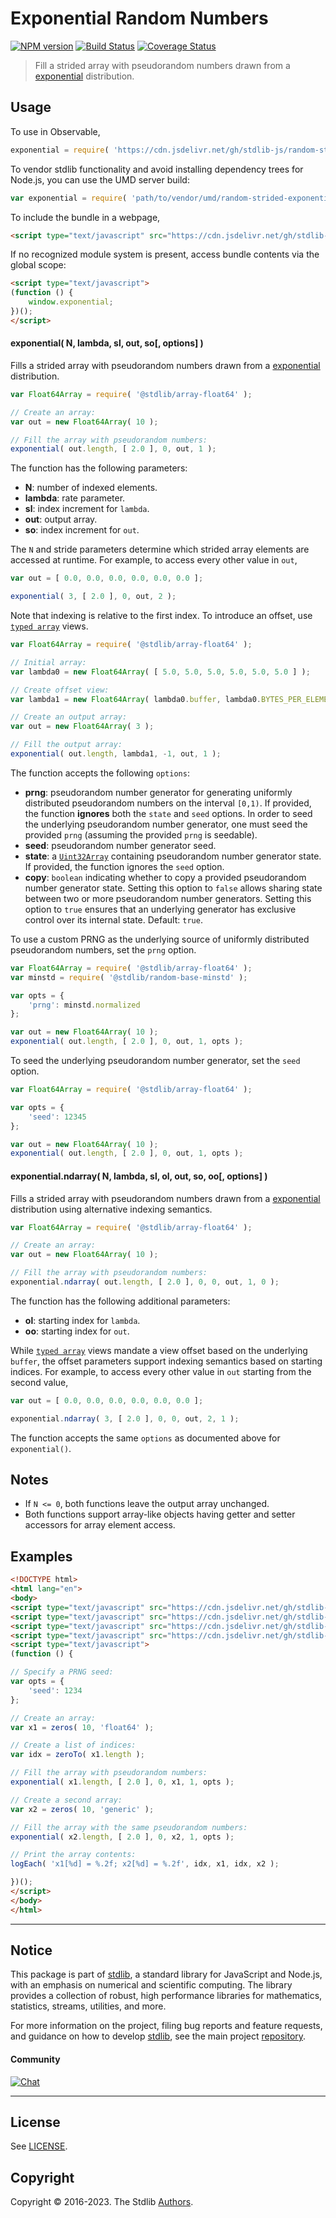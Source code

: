 <!--

@license Apache-2.0

Copyright (c) 2023 The Stdlib Authors.

Licensed under the Apache License, Version 2.0 (the "License");
you may not use this file except in compliance with the License.
You may obtain a copy of the License at

   http://www.apache.org/licenses/LICENSE-2.0

Unless required by applicable law or agreed to in writing, software
distributed under the License is distributed on an "AS IS" BASIS,
WITHOUT WARRANTIES OR CONDITIONS OF ANY KIND, either express or implied.
See the License for the specific language governing permissions and
limitations under the License.

-->

# Exponential Random Numbers

[![NPM version][npm-image]][npm-url] [![Build Status][test-image]][test-url] [![Coverage Status][coverage-image]][coverage-url] <!-- [![dependencies][dependencies-image]][dependencies-url] -->

> Fill a strided array with pseudorandom numbers drawn from a [exponential][@stdlib/random/base/exponential] distribution.



<section class="usage">

## Usage

To use in Observable,

```javascript
exponential = require( 'https://cdn.jsdelivr.net/gh/stdlib-js/random-strided-exponential@v0.0.1-umd/browser.js' )
```

To vendor stdlib functionality and avoid installing dependency trees for Node.js, you can use the UMD server build:

```javascript
var exponential = require( 'path/to/vendor/umd/random-strided-exponential/index.js' )
```

To include the bundle in a webpage,

```html
<script type="text/javascript" src="https://cdn.jsdelivr.net/gh/stdlib-js/random-strided-exponential@v0.0.1-umd/browser.js"></script>
```

If no recognized module system is present, access bundle contents via the global scope:

```html
<script type="text/javascript">
(function () {
    window.exponential;
})();
</script>
```

#### exponential( N, lambda, sl, out, so\[, options] )

Fills a strided array with pseudorandom numbers drawn from a [exponential][@stdlib/random/base/exponential] distribution.

```javascript
var Float64Array = require( '@stdlib/array-float64' );

// Create an array:
var out = new Float64Array( 10 );

// Fill the array with pseudorandom numbers:
exponential( out.length, [ 2.0 ], 0, out, 1 );
```

The function has the following parameters:

-   **N**: number of indexed elements.
-   **lambda**: rate parameter.
-   **sl**: index increment for `lambda`.
-   **out**: output array.
-   **so**: index increment for `out`.

The `N` and stride parameters determine which strided array elements are accessed at runtime. For example, to access every other value in `out`,

```javascript
var out = [ 0.0, 0.0, 0.0, 0.0, 0.0, 0.0 ];

exponential( 3, [ 2.0 ], 0, out, 2 );
```

Note that indexing is relative to the first index. To introduce an offset, use [`typed array`][mdn-typed-array] views.

<!-- eslint-disable stdlib/capitalized-comments -->

```javascript
var Float64Array = require( '@stdlib/array-float64' );

// Initial array:
var lambda0 = new Float64Array( [ 5.0, 5.0, 5.0, 5.0, 5.0, 5.0 ] );

// Create offset view:
var lambda1 = new Float64Array( lambda0.buffer, lambda0.BYTES_PER_ELEMENT*3 ); // start at 4th element

// Create an output array:
var out = new Float64Array( 3 );

// Fill the output array:
exponential( out.length, lambda1, -1, out, 1 );
```

The function accepts the following `options`:

-   **prng**: pseudorandom number generator for generating uniformly distributed pseudorandom numbers on the interval `[0,1)`. If provided, the function **ignores** both the `state` and `seed` options. In order to seed the underlying pseudorandom number generator, one must seed the provided `prng` (assuming the provided `prng` is seedable).
-   **seed**: pseudorandom number generator seed.
-   **state**: a [`Uint32Array`][@stdlib/array/uint32] containing pseudorandom number generator state. If provided, the function ignores the `seed` option.
-   **copy**: `boolean` indicating whether to copy a provided pseudorandom number generator state. Setting this option to `false` allows sharing state between two or more pseudorandom number generators. Setting this option to `true` ensures that an underlying generator has exclusive control over its internal state. Default: `true`.

To use a custom PRNG as the underlying source of uniformly distributed pseudorandom numbers, set the `prng` option.

```javascript
var Float64Array = require( '@stdlib/array-float64' );
var minstd = require( '@stdlib/random-base-minstd' );

var opts = {
    'prng': minstd.normalized
};

var out = new Float64Array( 10 );
exponential( out.length, [ 2.0 ], 0, out, 1, opts );
```

To seed the underlying pseudorandom number generator, set the `seed` option.

```javascript
var Float64Array = require( '@stdlib/array-float64' );

var opts = {
    'seed': 12345
};

var out = new Float64Array( 10 );
exponential( out.length, [ 2.0 ], 0, out, 1, opts );
```

#### exponential.ndarray( N, lambda, sl, ol, out, so, oo\[, options] )

Fills a strided array with pseudorandom numbers drawn from a [exponential][@stdlib/random/base/exponential] distribution using alternative indexing semantics.

```javascript
var Float64Array = require( '@stdlib/array-float64' );

// Create an array:
var out = new Float64Array( 10 );

// Fill the array with pseudorandom numbers:
exponential.ndarray( out.length, [ 2.0 ], 0, 0, out, 1, 0 );
```

The function has the following additional parameters:

-   **ol**: starting index for `lambda`.
-   **oo**: starting index for `out`.

While [`typed array`][mdn-typed-array] views mandate a view offset based on the underlying `buffer`, the offset parameters support indexing semantics based on starting indices. For example, to access every other value in `out` starting from the second value,

```javascript
var out = [ 0.0, 0.0, 0.0, 0.0, 0.0, 0.0 ];

exponential.ndarray( 3, [ 2.0 ], 0, 0, out, 2, 1 );
```

The function accepts the same `options` as documented above for `exponential()`.

</section>

<!-- /.usage -->

<section class="notes">

## Notes

-   If `N <= 0`, both functions leave the output array unchanged.
-   Both functions support array-like objects having getter and setter accessors for array element access.

</section>

<!-- /.notes -->

<section class="examples">

## Examples

<!-- eslint no-undef: "error" -->

```html
<!DOCTYPE html>
<html lang="en">
<body>
<script type="text/javascript" src="https://cdn.jsdelivr.net/gh/stdlib-js/array-zeros@umd/browser.js"></script>
<script type="text/javascript" src="https://cdn.jsdelivr.net/gh/stdlib-js/array-base-zero-to@umd/browser.js"></script>
<script type="text/javascript" src="https://cdn.jsdelivr.net/gh/stdlib-js/console-log-each@umd/browser.js"></script>
<script type="text/javascript" src="https://cdn.jsdelivr.net/gh/stdlib-js/random-strided-exponential@v0.0.1-umd/browser.js"></script>
<script type="text/javascript">
(function () {

// Specify a PRNG seed:
var opts = {
    'seed': 1234
};

// Create an array:
var x1 = zeros( 10, 'float64' );

// Create a list of indices:
var idx = zeroTo( x1.length );

// Fill the array with pseudorandom numbers:
exponential( x1.length, [ 2.0 ], 0, x1, 1, opts );

// Create a second array:
var x2 = zeros( 10, 'generic' );

// Fill the array with the same pseudorandom numbers:
exponential( x2.length, [ 2.0 ], 0, x2, 1, opts );

// Print the array contents:
logEach( 'x1[%d] = %.2f; x2[%d] = %.2f', idx, x1, idx, x2 );

})();
</script>
</body>
</html>
```

</section>

<!-- /.examples -->

<!-- Section for related `stdlib` packages. Do not manually edit this section, as it is automatically populated. -->

<section class="related">

</section>

<!-- /.related -->

<!-- Section for all links. Make sure to keep an empty line after the `section` element and another before the `/section` close. -->


<section class="main-repo" >

* * *

## Notice

This package is part of [stdlib][stdlib], a standard library for JavaScript and Node.js, with an emphasis on numerical and scientific computing. The library provides a collection of robust, high performance libraries for mathematics, statistics, streams, utilities, and more.

For more information on the project, filing bug reports and feature requests, and guidance on how to develop [stdlib][stdlib], see the main project [repository][stdlib].

#### Community

[![Chat][chat-image]][chat-url]

---

## License

See [LICENSE][stdlib-license].


## Copyright

Copyright &copy; 2016-2023. The Stdlib [Authors][stdlib-authors].

</section>

<!-- /.stdlib -->

<!-- Section for all links. Make sure to keep an empty line after the `section` element and another before the `/section` close. -->

<section class="links">

[npm-image]: http://img.shields.io/npm/v/@stdlib/random-strided-exponential.svg
[npm-url]: https://npmjs.org/package/@stdlib/random-strided-exponential

[test-image]: https://github.com/stdlib-js/random-strided-exponential/actions/workflows/test.yml/badge.svg?branch=v0.0.1
[test-url]: https://github.com/stdlib-js/random-strided-exponential/actions/workflows/test.yml?query=branch:v0.0.1

[coverage-image]: https://img.shields.io/codecov/c/github/stdlib-js/random-strided-exponential/main.svg
[coverage-url]: https://codecov.io/github/stdlib-js/random-strided-exponential?branch=main

<!--

[dependencies-image]: https://img.shields.io/david/stdlib-js/random-strided-exponential.svg
[dependencies-url]: https://david-dm.org/stdlib-js/random-strided-exponential/main

-->

[chat-image]: https://img.shields.io/gitter/room/stdlib-js/stdlib.svg
[chat-url]: https://app.gitter.im/#/room/#stdlib-js_stdlib:gitter.im

[stdlib]: https://github.com/stdlib-js/stdlib

[stdlib-authors]: https://github.com/stdlib-js/stdlib/graphs/contributors

[umd]: https://github.com/umdjs/umd
[es-module]: https://developer.mozilla.org/en-US/docs/Web/JavaScript/Guide/Modules

[deno-url]: https://github.com/stdlib-js/random-strided-exponential/tree/deno
[umd-url]: https://github.com/stdlib-js/random-strided-exponential/tree/umd
[esm-url]: https://github.com/stdlib-js/random-strided-exponential/tree/esm
[branches-url]: https://github.com/stdlib-js/random-strided-exponential/blob/main/branches.md

[stdlib-license]: https://raw.githubusercontent.com/stdlib-js/random-strided-exponential/main/LICENSE

[mdn-typed-array]: https://developer.mozilla.org/en-US/docs/Web/JavaScript/Reference/Global_Objects/TypedArray

[@stdlib/random/base/exponential]: https://github.com/stdlib-js/random-base-exponential/tree/umd

[@stdlib/array/uint32]: https://github.com/stdlib-js/array-uint32/tree/umd

</section>

<!-- /.links -->
